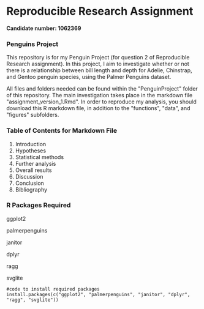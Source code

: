 # Reproducible Research Assignment
**Candidate number: 1062369**


### Penguins Project

This repository is for my Penguin Project (for question 2 of Reproducible Research assignment). In this project, I aim to investigate whether or not there is a relationship between bill length and depth for Adelie, Chinstrap, and Gentoo penguin species, using the Palmer Penguins dataset. 

All files and folders needed can be found within the "PenguinProject" folder of this repository. The main investigation takes place in the markdown file "assignment_version_1.Rmd". In order to reproduce my analysis, you should download this R markdown file, in addition to the "functions", "data", and "figures" subfolders. 

### Table of Contents for Markdown File

1. Introduction
2. Hypotheses
3. Statistical methods
4. Further analysis
5. Overall results
6. Discussion
7. Conclusion
8. Bibliography

### R Packages Required

ggplot2

palmerpenguins

janitor

dplyr

ragg

svglite

```
#code to install required packages
install.packages(c("ggplot2", "palmerpenguins", "janitor", "dplyr", "ragg", "svglite"))
```


